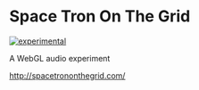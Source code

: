 # Space Tron On The Grid

[![experimental](http://badges.github.io/stability-badges/dist/experimental.svg)](http://github.com/badges/stability-badges)

A WebGL audio experiment

http://spacetrononthegrid.com/
